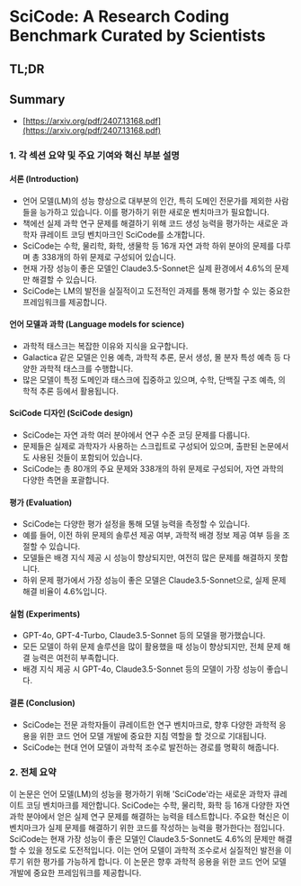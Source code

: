 # SciCode: A Research Coding Benchmark Curated by Scientists
## TL;DR
## Summary
- [https://arxiv.org/pdf/2407.13168.pdf](https://arxiv.org/pdf/2407.13168.pdf)

### 1. 각 섹션 요약 및 주요 기여와 혁신 부분 설명

#### 서론 (Introduction)
- 언어 모델(LM)의 성능 향상으로 대부분의 인간, 특히 도메인 전문가를 제외한 사람들을 능가하고 있습니다. 이를 평가하기 위한 새로운 벤치마크가 필요합니다.
- 책에선 실제 과학 연구 문제를 해결하기 위해 코드 생성 능력을 평가하는 새로운 과학자 큐레이트 코딩 벤치마크인 SciCode를 소개합니다.
- SciCode는 수학, 물리학, 화학, 생물학 등 16개 자연 과학 하위 분야의 문제를 다루며 총 338개의 하위 문제로 구성되어 있습니다.
- 현재 가장 성능이 좋은 모델인 Claude3.5-Sonnet은 실제 환경에서 4.6%의 문제만 해결할 수 있습니다.
- SciCode는 LM의 발전을 실질적이고 도전적인 과제를 통해 평가할 수 있는 중요한 프레임워크를 제공합니다.

#### 언어 모델과 과학 (Language models for science)
- 과학적 태스크는 복잡한 이유와 지식을 요구합니다.
- Galactica 같은 모델은 인용 예측, 과학적 추론, 문서 생성, 몰 분자 특성 예측 등 다양한 과학적 태스크를 수행합니다.
- 많은 모델이 특정 도메인과 태스크에 집중하고 있으며, 수학, 단백질 구조 예측, 의학적 추론 등에서 활용됩니다.

#### SciCode 디자인 (SciCode design)
- SciCode는 자연 과학 여러 분야에서 연구 수준 코딩 문제를 다룹니다.
- 문제들은 실제로 과학자가 사용하는 스크립트로 구성되어 있으며, 출판된 논문에서도 사용된 것들이 포함되어 있습니다.
- SciCode는 총 80개의 주요 문제와 338개의 하위 문제로 구성되어, 자연 과학의 다양한 측면을 포괄합니다.

#### 평가 (Evaluation)
- SciCode는 다양한 평가 설정을 통해 모델 능력을 측정할 수 있습니다.
- 예를 들어, 이전 하위 문제의 솔루션 제공 여부, 과학적 배경 정보 제공 여부 등을 조절할 수 있습니다.
- 모델들은 배경 지식 제공 시 성능이 향상되지만, 여전히 많은 문제를 해결하지 못합니다.
- 하위 문제 평가에서 가장 성능이 좋은 모델은 Claude3.5-Sonnet으로, 실제 문제 해결 비율이 4.6%입니다.

#### 실험 (Experiments)
- GPT-4o, GPT-4-Turbo, Claude3.5-Sonnet 등의 모델을 평가했습니다.
- 모든 모델이 하위 문제 솔루션을 많이 활용했을 때 성능이 향상되지만, 전체 문제 해결 능력은 여전히 부족합니다.
- 배경 지식 제공 시 GPT-4o, Claude3.5-Sonnet 등의 모델이 가장 성능이 좋습니다.

#### 결론 (Conclusion)
- SciCode는 전문 과학자들이 큐레이트한 연구 벤치마크로, 향후 다양한 과학적 응용을 위한 코드 언어 모델 개발에 중요한 지침 역할을 할 것으로 기대됩니다.
- SciCode는 현대 언어 모델이 과학적 조수로 발전하는 경로를 명확히 해줍니다.

### 2. 전체 요약

이 논문은 언어 모델(LM)의 성능을 평가하기 위해 'SciCode'라는 새로운 과학자 큐레이트 코딩 벤치마크를 제안합니다. SciCode는 수학, 물리학, 화학 등 16개 다양한 자연 과학 분야에서 얻은 실제 연구 문제를 해결하는 능력을 테스트합니다. 주요한 혁신은 이 벤치마크가 실제 문제를 해결하기 위한 코드를 작성하는 능력을 평가한다는 점입니다. SciCode는 현재 가장 성능이 좋은 모델인 Claude3.5-Sonnet도 4.6%의 문제만 해결할 수 있을 정도로 도전적입니다. 이는 언어 모델이 과학적 조수로서 실질적인 발전을 이루기 위한 평가를 가능하게 합니다. 이 논문은 향후 과학적 응용을 위한 코드 언어 모델 개발에 중요한 프레임워크를 제공합니다.